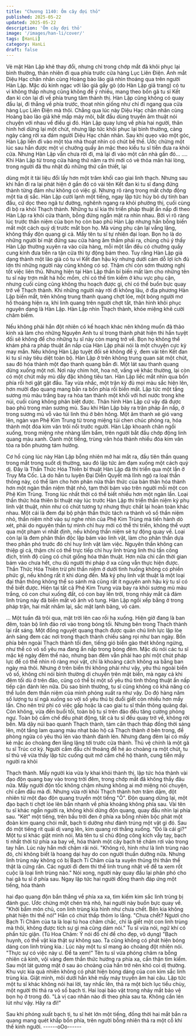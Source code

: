 ```yaml
---
title: "Chương 1140: Ôm cây đợi thỏ"
published: 2025-05-22
updated: 2025-05-22
description: 'Ôm cây đợi thỏ'
image: '/images/han-li/cover/'
tags: [HanLi]
category: HanLi
draft: false
---
```


Vẻ mặt Hàn Lập khẽ thay đổi, nhưng chỉ trong chớp mắt đã khôi
phục lại bình thường, thản nhiên đi qua phía trước cửa hàng Lục
Liên Điện.
Ánh mắt Diệu Hạc chân nhân cùng Hoàng bào lão giả nhìn
thoáng qua trên người Hàn Lập. Mặc dù kinh ngạc với lão giả gầy
gò (do Hàn Lập giả trang) có tu vi không thấp nhưng cũng không
để ý nhiều, mang theo bốn gã tu sĩ Kết đan kì còn lại đi về phía
trung tâm thành thị.
Hàn Lập cũng không có quay đầu lại, đi thẳng về phía trước,
thoạt nhìn giống như chỉ đi ngang qua cửa hàng Lục Liên Điện
mà thôi.
Chẳng qua lúc này Diệu Hạc chân nhân cùng Hoàng bào lão giả
khẽ mấp máy môi, bắt đầu dùng truyền âm thuật nói chuyện với
nhau về điều gì đó.
Hàn Lập quay lưng về phía hai người, thân hình hơi dừng lại một
chút, nhưng lập tức khôi phục lại bình thường, càng ngày càng
rời xa đám người Diệu Hạc chân nhân.
Sau khi quẹo vào một góc, Hàn Lập liền đi vào một tòa nhà thoạt
nhìn có chút bề thế.
Ước chừng một lúc sau hắn được một vị chưởng quầy ăn mặc
theo kiểu tu sĩ tiễn đưa ra khỏi cửa.
Nhưng Hàn Lập vẫn chưa rời đi, mà lại đi vào một căn nhà gần
đó… ….
Khi Hàn Lập từ trong cửa hàng thứ năm ra thì mới có vẻ thỏa
mãn hài lòng, trong người đã thu nhặt đủ những thứ cần thiết, lại

dùng một ít tài liệu đổi lấy hơn một trăm khối cao giai linh thạch.
Nhưng sau khi hắn đi ra lại phát hiện ở gần đó có vài tên Kết đan
kì tu sĩ đang đứng thành từng đám như không có việc gì. Nhưng
rõ ràng trong mắt chớp động một tia dị sắc.
Hàn Lập cười lạnh một tiếng, ngay lập tức hủy bỏ dự tính ban
đầu, cứ dọc theo ngã tư đường, nghênh ngang ra khỏi phường
thị, cuối cùng đi bộ ra khỏi Thạch thành.
Những tu sĩ kia thi triển pháp thuật ẩn nấp đi theo Hàn Lập ra khỏi
cửa thành, bỗng đứng ngẩn mặt ra nhìn nhau.
Bởi vì rõ ràng lúc trước thần niệm của bọn họ còn bao phủ Hàn
Lập nhưng hắn bỗng biến mất một cách quỷ dị trước mắt bọn họ.
Mà vùng phụ cận lại vắng lặng, không thấy độn quang gì cả.
Mấy tên tu sĩ tự nhiên đại loạn.
Bọn họ là do những người bí mật đứng sau cửa hàng âm thầm
phái ra, chúng chú ý thấy Hàn Lập thường xuyên ra vào cửa
hàng, mỗi một lần đều có chưởng quầy cung kính đưa tiễn ra tận
cửa thì tự động bám theo.
Tuy rằng Hàn Lập giả dạng thành một lão giả có tu vi Kết đan hậu
kỳ nhưng dưới cám dỗ lợi ích đủ lớn thì những người này cũng
không có sợ. Thậm chí còn sớm thương nghị tốt việc liên thủ.
Nhưng hiện tại Hàn Lập thần bí biến mất làm cho những tên tu sĩ
này trợn mắt há hốc mồm, chỉ có thể tìm kiếm ở khu vực phụ cận,
nhưng cuối cùng cũng không thu hoạch được gì, chỉ có thể buồn
bực quay trở về Thạch thành.
Khi những người này rời đi không lâu, ở địa phương Hàn Lập
biến mất, trên không trung thanh quang chợt lóe, một bóng người
mơ hồ thoáng hiện ra, khi linh quang trên người chợt tắt, thân
hình khôi phục nguyên dạng là Hàn Lập.
Hàn Lập nhìn Thạch thành, khóe miệng khẽ cười châm biếm.

Nếu không phải hắn đột nhiên có kế hoạch khác nên không muốn
đả thảo kinh xà làm cho những Nguyên Anh tu sĩ trong thành phát
hiện thì hắn tuyệt đối sẽ không để cho những tu sĩ này còn mạng
trở về.
Bọn họ không thể khám phá ra pháp thuật ẩn nấp của Hàn Lập
phải nói là một chuyện cực kỳ may mắn. Nếu không Hàn Lập
tuyệt đối sẽ không để ý, đem vài tên Kết đan kì tu sĩ này tiêu diệt
toàn bộ.
Hàn Lập ở trên không trung quan sát một chút, sau đó hóa thành
một đạo thanh quang bắn đi.
Một lát sau thanh quang dừng xuống một nơi.
Nơi này chim hót, hoa nở, vắng vẻ khác thường, lại còn có một
chút mây mù dầy đặc không tiêu tan.
Hàn Lập liếc mắt nhìn qua bốn phía rồi hơi gật gật đầu.
Tay vừa nhấc, một trận kỳ đủ mọi màu sắc hiện lên, hơn mười
đạo quang mang bắn ra bốn phía rồi biến mất.
Lập tức một tầng sương mù màu trắng bay ra hòa tan thành một
khối với hơi nước trong khe núi, cuối cùng không phân biệt được.
Thân hình Hàn Lập cứ vậy đã được bao phủ trong màn sương
mù.
Sau khi Hàn Lập bày ra trận pháp ẩn nấp, ở trong sương mù vỗ
vào túi linh thú ở bên hông.
Một âm thanh xé gió vang lên, ngàn vạn Phệ Kim Trung từ trong
miệng túi chen chúc phóng ra, hóa thành một đóa kim vân trôi nổi
trước người.
Hàn Lập khoanh chân ngồi xuống, trong miệng nhẹ nhàng lẩm
bẩm, trên người bắt đầu chớp động linh quang màu xanh. Oanh
một tiếng, trùng vân hóa thành nhiều đóa kim vân tỏa ra bốn
phương tám hướng.

Cơ hồ cùng lúc này Hàn Lập bỗng nhiên mở hai mắt ra, đầu tiên
thần quang trong mắt trong suốt dị thường, sau đó lập tức ảm
đạm xuống một cách quỷ dị.
Đây là Thần Thức Hóa Thiên bí thuật Hàn Lập đã thi triển qua
một lần ở Trụy Ma Cốc. Là do hắn tu luyện Đại Diễn Quyết mà
lĩnh ngộ ra loại thần thông này, có thể làm cho hơn phân nửa thần
thức của bản thân hóa thành hơn một ngàn thần niệm thật nhỏ,
tạm thời bám vào trên người mỗi một con Phệ Kim Trùng. Trong
lúc nhất thời có thể biết nhiều hơn một ngàn lần.
Loại thần thức hóa thiên bí thuật này lúc trước Hàn Lập thi triển
thần niệm ký phụ linh vật thuật, nhìn như có chút tương tự nhưng
thực chất lại hoàn toàn khác nhau.
Một cái là đem đại bộ phận thần thức tách ra thành vô số thần
niệm nhỏ, thần niệm nhờ vào sự nghe nhìn của Phệ Kim Trùng
mà tiến hành dò xét, phải do nguyên thần tự mình chỉ huy mới có
thể thi triển, không thể vượt qua một phạm vi nhất định, nếu
không thần niệm sẽ tự động quay về.
Loại còn lại là đem phân thần độc lập bám vào linh vật, làm cho
phân thần dựa theo phân phó trước đó chỉ huy linh vật làm việc.
Nguyên thần không can thiệp gì cả, thậm chí có thể trực tiếp chỉ
huy linh trùng linh thú tấn công địch, trình độ cũng có chút giống
hóa thân thuật. Hơn nữa chỉ cần thời gian bám vào chưa hết, chu
dù người thi pháp ở xa cũng vẫn thực hiện được.
Thần Thức Hóa Thiên trừ phi thần niệm ở dưới tình huống không
có phiền phức gì, nếu không rất ít khi dùng đến. Mà ký phụ linh
vật thuật là một loại đại thần thông không thể so sánh mà cũng rất
ít nguyên anh hậu kỳ tu sĩ có thể biết được.
Hiện tại tất cả Phệ Kim Trung vừa bay ra khỏi sương mù màu
trắng, có con chui xuống đất, có con bay lên trời, trong nháy mắt
cả đám linh trùng này đã biến mất vô ảnh vô tung.
Hàn Lập ngồi xếp bằng ở trong pháp trận, hai mắt nhắm lại, sắc
mặt lạnh băng, vô cảm.

…
Một tuần đã trôi qua, mặt trời lên cao rồi hạ xuống. Hiện giờ đang
là ban đêm, toàn bộ linh đảo rơi vào trong bóng tối.
Nhưng bên trong Thạch thành lại rất sáng. Một đống nguyệt
quang thạch được quán chú linh lực lập lòe ánh sáng đem các
nơi trong thạch thành chiếu sáng rọi như ban ngày. Bốn phía bên
ngoài Thạch thành tối đen, tiếng gió biển gào thét không ngừng,
như thể có vô số yêu ma đang ẩn nấp trong bóng đêm.
Mặc dù nói các tu sĩ mặc kệ ngày đêm thế nào, nhưng ban đêm
vẫn phải hao phí một chút pháp lực để có thể nhìn rõ ràng mọi
vật, chỉ là khoảng cách không xa bằng ban ngày mà thôi. Nhưng
ở trên biển thì không phải như vậy, yêu thú ngoài biển vô số,
không chỉ nói bình thường di chuyển trên mặt biển, mà ngay cả
khi đêm tối dù ở trên đảo, cũng có thể bị một số yêu thú tinh
thông thuật ẩn nấp tiếp cận đánh lén nữa.
Dù sao bình thường, tu sĩ cũng không có khả năng có thể luôn
đem thần niệm của mình phóng xuất ra như vậy. Do đó hàng năm
số lượng tu sĩ ngã xuống so với số yêu thú bị đuổi giết còn nhiều
hơn mấy lần.
Cho nên trừ phi có việc gấp hoặc là cao giai tu sĩ thần thông
quảng đại. Còn không, vừa đến buổi tối, toàn bộ tu sĩ trên đảo
đều tăng cường phòng ngự. Toàn bộ cấm chế đều phát động, tất
cả tu sĩ đều quay trở về, không rời bến.
Mà dãy núi bao quanh Thạch thành, tám căn thạch tháp đồng thời
sáng lên, một tầng lam quang màu nhạt bảo hộ cả Thạch thành ở
bên trong, để phòng ngừa có yêu thú lẻn vào thành đánh lén.
Nhưng đang đêm lại có mấy kẻ mặc áo choàng đen lẳng lặng tới
trước cửa thành.
Thủ vệ chính là một gã tu sĩ Trúc cơ kỳ. Người cầm đầu chỉ
thoáng để hé áo choàng ra một chút, tu sĩ thủ vệ vừa thấy lập tức
cuống quít mở cấm chế hộ thành, cung tiễn mấy người ra khỏi

Thạch thành.
Mấy người kia vừa ly khai khỏi thành thị, lập tức hóa thành vài
đạo độn quang bay vào trong trời đêm, trong chớp mắt đã không
thấy đâu nữa.
Mấy người độn tốc không chậm nhưng không ai mở miệng nói
chuyện, chỉ cắm đầu mà đi.
Nhưng vừa rời khỏi Thạch thành hơn trăm dặm, đột nhiên từ một
đạo độn quang truyền một tiếng "Ô". Độn quang dừng lại, một
đạo bạch ti chợt lóe lên bắn nhanh về phía khoảng không phía
sau.
Vài tên tu sĩ khác ngẩn người ra, không khỏi dừng độn quang,
quay đầu nhìn lại phía sau.
"Két" một tiếng, trên bầu trời đen ở phía xa bỗng nhiên bộc phát
một đoàn kim quang chói mắt, bạch ti dường như đánh trúng một
vật gì đó. Sau đó một tiếng rít quái dị vang lên, kim quang rơi
thẳng xuống.
"Đó là cái gì?"
Một tu sĩ khác giật mình nói.
Mà tên tu sĩ chủ động công kích vẫy tay, bạch ti nhất thời từ phía
xa bay về, hóa thành một cây bạch tế châm rơi vào trong tay hắn.
Lúc này hắn mới chậm rãi nói.
"Không rõ, hình như là linh trùng nào đó, chỉ không biết là hoang
dại hay do con người thuần dưỡng nữa. Nhưng linh trùng này
không có bị Bạch Ti Châm của ta xuyên thủng thì thân thể thật là
cứng rắn. Các ngươi đi đem thi thể linh trung nhặt về để ta xem
rốt cuộc là loại linh trùng nào."
Nói xong, người này quay đầu lại phân phó cho hai gã tu sĩ ở
phía sau.
Ngay lập tức hai người đồng thanh đáp ứng một tiếng, hóa thành

hai đạo quang độn bắn thẳng về phía xa xa, tìm kiếm kim sắc linh
trùng bị đánh gục.
Ước chừng một chén trà nhỏ, hai người này buồn bực quay về.
"Khởi bẩm môn chủ, con linh trùng kia hình như chưa chết. Bên
kia không phát hiện thi thể nó!"
Hắn có chút thấp thỏm lo lắng.
"Chưa chết? Ngươi cho Bạch Ti Châm của ta là loại tú hoa châm
chắc, chỉ là giết một con linh trùng mà thôi, không được tích sự gì
mà cũng dám nói."
Tu sĩ vừa nói, ngữ khí có phần tức giận.
(Tú Hoa Châm: Ý nói đồ chỉ để cho đẹp, vô dụng)
"Bạch huynh, có thể vật kia thật sự không sao. Ta cũng không có
phát hiện bóng dáng con linh trùng kia.:
Lúc này một tu sĩ mang áo choàng đột nhiên nói.
"Thực sự có việc này ư. Để ta xem!"
Tên tu sĩ vừa phóng châm ra bỗng nhiên cả kinh, vội vàng đem
thần thức hướng ra phía xa, cẩn thận tìm kiếm.
Sau một lát gương mặt ở sau áo choàng của hắn trở nên khó coi
dị thường. Khu vực kia quả nhiên không có phát hiện bóng dáng
của con kim sắc linh trùng kia.
Giật mình, môi dưới hắn khẽ mấy máy truyền âm hai câu. Lập tức
một tu sĩ khác không nói hai lời, tay nhấc lên, thả ra một bích lục
tiểu chùy, một người thì thả ra vô số bạch ti. Hai loại bảo vật trong
nháy mắt bảo vệ bọn họ ở trong đó.
"Là vị cao nhân nào đi theo phía sau ta. Không cần lén lút như
vậy. Hãy ra đi!"

Sau khi phóng xuất bạch ti, tu sĩ hét lớn một tiếng, đồng thời hai
mắt bắn ra quang mang quét khắp bốn phía, trên người bỗng
nhiên thả ra một cỗ khí thế kinh người.
------oOo------
